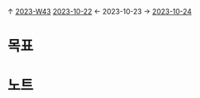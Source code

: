 
↑ [2023-W43](2023-W43.md)
[2023-10-22](2023-10-22.md) ← 2023-10-23 → [2023-10-24](2023-10-24.md)


# 목표



# 노트




